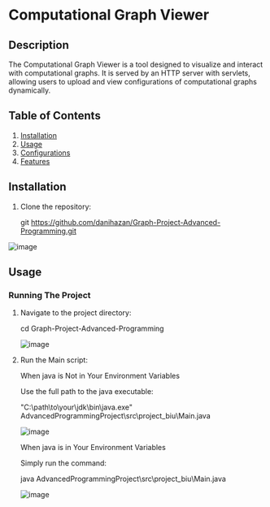 # Computational Graph Viewer

## Description
The Computational Graph Viewer is a tool designed to visualize and interact with computational graphs. It is served by an HTTP server with servlets, allowing users to upload and view configurations of computational graphs dynamically.

## Table of Contents
1. [Installation](#installation)
2. [Usage](#usage)
2. [Configurations](#configurations)
4. [Features](#features)

## Installation

1. Clone the repository:
   
   git https://github.com/danihazan/Graph-Project-Advanced-Programming.git
   
![image](https://github.com/user-attachments/assets/b067c999-d148-476a-b731-176cfe5ede21)

## Usage
### Running The Project

   1. Navigate to the project directory:

      cd Graph-Project-Advanced-Programming
      
      ![image](https://github.com/user-attachments/assets/5e370235-a531-45a6-94b0-32643377f37d)
   3. Run the Main script:
      
      When java is Not in Your Environment Variables
      
         Use the full path to the java executable:
      
         "C:\path\to\your\jdk\bin\java.exe" AdvancedProgrammingProject\src\project_biu\Main.java
      
         ![image](https://github.com/user-attachments/assets/cc04bd45-0c11-41c0-a05f-40e4b13cb072)


      When java is in Your Environment Variables
      
         Simply run the command:
      
         java AdvancedProgrammingProject\src\project_biu\Main.java
      
         ![image](https://github.com/user-attachments/assets/e718a0bf-0c39-4413-9c27-1f54becc3587)




